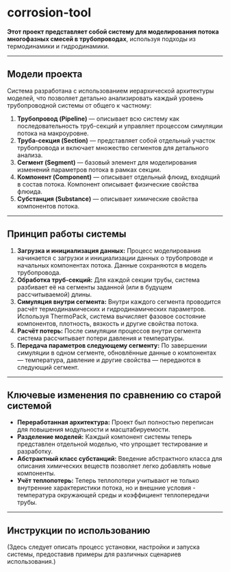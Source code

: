 # corrosion-tool

**Этот проект представляет собой систему для моделирования потока многофазных смесей в трубопроводах**, используя
подходы из термодинамики и гидродинамики.

---

## Модели проекта

Система разработана с использованием иерархической архитектуры моделей, что позволяет детально анализировать каждый
уровень трубопроводной системы от общего к частному:

1. **Трубопровод (Pipeline)** — описывает всю систему как последовательность труб-секций и управляет процессом симуляции
   потока на макроуровне.
2. **Труба-секция (Section)** — представляет собой отдельный участок трубопровода и включает множество сегментов для
   детального анализа.
3. **Сегмент (Segment)** — базовый элемент для моделирования изменений параметров потока в рамках секции.
4. **Компонент (Component)** — описывает отдельный флюид, входящий в состав потока. Компонент описывает физические
   свойства флюида.
5. **Субстанция (Substance)** — описывает химические свойства компонентов потока.

---

## Принцип работы системы

1. **Загрузка и инициализация данных:** Процесс моделирования начинается с загрузки и инициализации данных о
   трубопроводе и начальных компонентах потока. Данные сохраняются в модель трубопровода.
2. **Обработка труб-секций:** Для каждой секции трубы, система разбивает её на сегменты заданной (или в будущем
   рассчитываемой) длины.
3. **Симуляция внутри сегмента:** Внутри каждого сегмента проводится расчёт термодинамических и гидродинамических
   параметров. Используя ThermoPack, система вычисляет фазовое состояние компонентов, плотность, вязкость и другие
   свойства потока.
4. **Расчёт потерь:** После симуляции процессов внутри сегмента система рассчитывает потери давления и температуры.
5. **Передача параметров следующему сегменту:** По завершении симуляции в одном сегменте, обновлённые данные о
   компонентах — температура, давление и другие свойства — передаются в следующий сегмент.

---

## Ключевые изменения по сравнению со старой системой

- **Переработанная архитектура:** Проект был полностью переписан для повышения модульности и масштабируемости.
- **Разделение моделей:** Каждый компонент системы теперь представлен отдельной моделью, что упрощает тестирование и
  разработку.
- **Абстрактный класс субстанций:** Введение абстрактного класса для описания химических веществ позволяет легко
  добавлять новые компоненты.
- **Учёт теплопотерь:** Теперь теплопотери учитывают не только внутренние характеристики потока, но и внешние условия -
  температура окружающей среды и коэффициент теплопередачи трубы.

---

## Инструкции по использованию

(Здесь следует описать процесс установки, настройки и запуска системы, предоставив примеры для различных сценариев
использования.)
